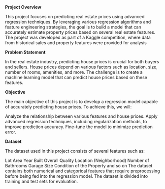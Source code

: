 **Project Overview**

This project focuses on predicting real estate prices using advanced regression techniques. By leveraging various regression algorithms and feature engineering strategies, the goal is to build a model that can accurately estimate property prices based on several real estate features.
The project was developed as part of a Kaggle competition, where data from historical sales and property features were provided for analysis

**Problem Statement**

In the real estate industry, predicting house prices is crucial for both buyers and sellers. House prices depend on various factors such as location, size, number of rooms, amenities, and more. The challenge is to create a machine learning model that can predict house prices based on these features.

**Objective**

The main objective of this project is to develop a regression model capable of accurately predicting house prices. To achieve this, we will:

Analyze the relationship between various features and house prices.
Apply advanced regression techniques, including regularization methods, to improve prediction accuracy.
Fine-tune the model to minimize prediction error.

**Dataset**

The dataset used in this project consists of several features such as:

Lot Area
Year Built
Overall Quality
Location (Neighborhood)
Number of Bathrooms
Garage Size
Condition of the Property and so on
The dataset contains both numerical and categorical features that require preprocessing before being fed into the regression model. The dataset is divided into training and test sets for evaluation.

